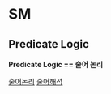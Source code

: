 # SM

## Predicate Logic

**Predicate Logic == 술어 논리**

[술어논리](http://www.aistudy.co.kr/logic/predicate_logic.htm)
[술어해석](https://chayan-memorias.tistory.com/50)
